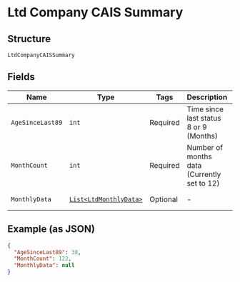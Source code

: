 
# Ltd Company CAIS Summary

## Structure

`LtdCompanyCAISSummary`

## Fields

| Name | Type | Tags | Description | Getter | Setter |
|  --- | --- | --- | --- | --- | --- |
| `AgeSinceLast89` | `int` | Required | Time since last status 8 or 9 (Months) | int getAgeSinceLast89() | setAgeSinceLast89(int ageSinceLast89) |
| `MonthCount` | `int` | Required | Number of months data (Currently set to 12) | int getMonthCount() | setMonthCount(int monthCount) |
| `MonthlyData` | [`List<LtdMonthlyData>`](../../doc/models/ltd-monthly-data.md) | Optional | - | List<LtdMonthlyData> getMonthlyData() | setMonthlyData(List<LtdMonthlyData> monthlyData) |

## Example (as JSON)

```json
{
  "AgeSinceLast89": 38,
  "MonthCount": 122,
  "MonthlyData": null
}
```

